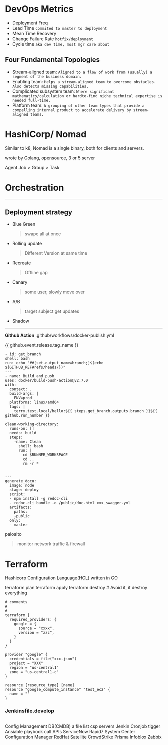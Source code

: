 # DevOps Metrics
- Deployment Freq
- Lead Time `commited to master to deployment`
- Mean Time Recovery
- Change Failure Rate `hotfix/deployment`
- Cycle time `aka dev time, most mgr care about`

## Four Fundamental Topologies
- Stream-aligned team: `Aligned to a flow of work from (usually) a segment of the business domain.`
- Enabling team: `Helps a stream-aligned team to overcome obstacles. Also detects missing capabilities.`
- Complicated subsystem team: `Where significant mathematics/calculation or hardto-find niche technical expertise is needed full-time.`
- Platform team: `A grouping of other team types that provide a compelling internal product to accelerate delivery by stream-aligned teams.`

# HashiCorp/ Nomad
Similar to k8, Nomad is a single binary, both for clients and servers.

wrote by Golang, opensource, 3 or 5 server

Agent
Job > Group > Task

# Orchestration

---
## Deployment strategy
- Blue Green
  > swape all at once 
- Rolling update
  >  Different Version at same time
- Recreate
  > Offline gap
- Canary
  > some user, slowly move over
- A/B
  > target subject get updates 
- Shadow


---
**Github Action**
.github/workflows/docker-publish.yml

{{ github.event.release.tag_name }}
```
- id: get_branch
shell: bash
run: echo "##[set-output name=branch;]$(echo ${GITHUB_REF#refs/heads/})"
---
- name: Build and push
uses: docker/build-push-action@v2.7.0
with:
  context: .
  build-args: |
    ENV=prod
  platforms: linux/amd64
  tags: |
    terry.test.local/hello:${{ steps.get_branch.outputs.branch }}${{ github.run_number }}
---
clean-working-directory:
  runs-on: []
  needs: build
  steps:
    -name: Clean
      shell: bash
      run: |
        cd $RUNNER_WORKSPACE
        cd ..
        rm -r *


---
generate_docu:
  image: node
  stage: deploy
  script:
  - npm install -g redoc-cli
  - redoc-cli bundle -o /public/doc.html xxx_swagger.yml
  artifacts:
    paths:
    -public
  only:
  - master
```

paloalto
> monitor network traffic & firewall

# Terraform
Hashicorp Configuration Language(HCL)
written in GO

terraform plan
terraform apply
terraform destroy # Avoid it, it destroy everything
```
# comments
#
#
terraform { 
  required_providers: {
    google = {
      source = "xxxx",
      version = "zzz",
    }
  }
}

provider "google" {
  credentials = file("xxx.json")
  project = "XXX"
  region = "us-central1"
  zone = "us-central1-c"
}

resource [resource_type] [name]
resource "google_compute_instance" "test_ec2" {
  name = ""
}
```

### Jenkinsfile.develop
```

```
Config Management DB(CMDB) a file list csp servers
Jenkin Cronjob tigger Ansiable playbook call APIs
ServiceNow
Rapid7
System Center Configuration Manager
RedHat Satellite
CrowdStrike
Prisma
Infoblox
Zabbix
